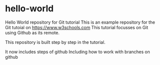 # hello-world
Hello World repository for Git tutorial
This is an example repository for the Git tutoial on https://www.w3schools.com
This tutorial focusses on Git using Github as its remote.

This repository is built step by step in the tutorial.

It now includes steps of github
Including how to work with branches on github

